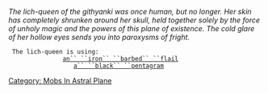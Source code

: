 *The lich-queen of the githyanki was once human, but no longer. Her skin
has completely shrunken around her skull, held together solely by the
force of unholy magic and the powers of this plane of existence. The
cold glare of her hollow eyes sends you into paroxysms of fright.*

` The lich-queen is using:`  
`    `<wielded>`           `[`an`` ``iron`` ``barbed`` ``flail`](Iron_Barbed_Flail.md "wikilink")  
`    `<held>`              `[`a`` ``black`` ``pentagram`](Black_Pentagram.md "wikilink")

[Category: Mobs In Astral
Plane](Category:_Mobs_In_Astral_Plane "wikilink")
